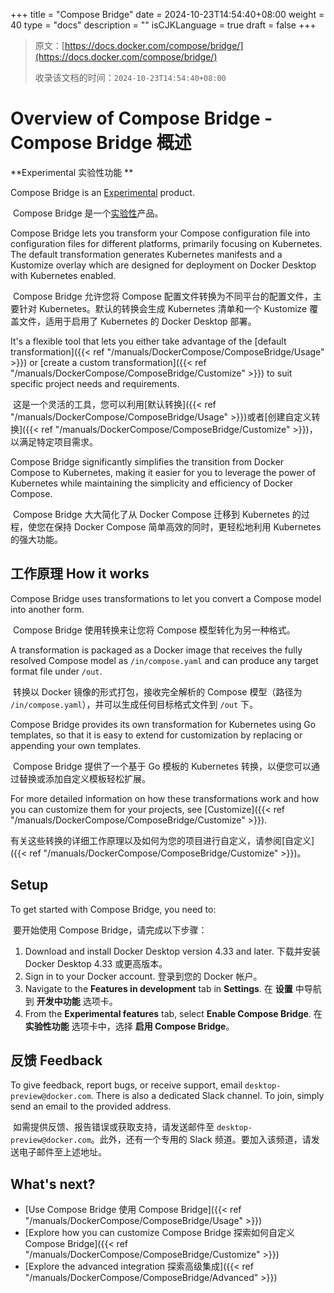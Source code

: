 +++
title = "Compose Bridge"
date = 2024-10-23T14:54:40+08:00
weight = 40
type = "docs"
description = ""
isCJKLanguage = true
draft = false
+++

> 原文：[https://docs.docker.com/compose/bridge/](https://docs.docker.com/compose/bridge/)
>
> 收录该文档的时间：`2024-10-23T14:54:40+08:00`

# Overview of Compose Bridge - Compose Bridge 概述

**Experimental 实验性功能 **

Compose Bridge is an [Experimental](https://docs.docker.com/release-lifecycle/#experimental) product.

​	Compose Bridge 是一个[实验性](https://docs.docker.com/release-lifecycle/#experimental)产品。

Compose Bridge lets you transform your Compose configuration file into configuration files for different platforms, primarily focusing on Kubernetes. The default transformation generates Kubernetes manifests and a Kustomize overlay which are designed for deployment on Docker Desktop with Kubernetes enabled.

​	Compose Bridge 允许您将 Compose 配置文件转换为不同平台的配置文件，主要针对 Kubernetes。默认的转换会生成 Kubernetes 清单和一个 Kustomize 覆盖文件，适用于启用了 Kubernetes 的 Docker Desktop 部署。

It's a flexible tool that lets you either take advantage of the [default transformation]({{< ref "/manuals/DockerCompose/ComposeBridge/Usage" >}}) or [create a custom transformation]({{< ref "/manuals/DockerCompose/ComposeBridge/Customize" >}}) to suit specific project needs and requirements.

​	这是一个灵活的工具，您可以利用[默认转换]({{< ref "/manuals/DockerCompose/ComposeBridge/Usage" >}})或者[创建自定义转换]({{< ref "/manuals/DockerCompose/ComposeBridge/Customize" >}})，以满足特定项目需求。

Compose Bridge significantly simplifies the transition from Docker Compose to Kubernetes, making it easier for you to leverage the power of Kubernetes while maintaining the simplicity and efficiency of Docker Compose.

​	Compose Bridge 大大简化了从 Docker Compose 迁移到 Kubernetes 的过程，使您在保持 Docker Compose 简单高效的同时，更轻松地利用 Kubernetes 的强大功能。

## 工作原理 How it works

Compose Bridge uses transformations to let you convert a Compose model into another form.

​	Compose Bridge 使用转换来让您将 Compose 模型转化为另一种格式。

A transformation is packaged as a Docker image that receives the fully resolved Compose model as `/in/compose.yaml` and can produce any target format file under `/out`.

​	转换以 Docker 镜像的形式打包，接收完全解析的 Compose 模型（路径为 `/in/compose.yaml`），并可以生成任何目标格式文件到 `/out` 下。

Compose Bridge provides its own transformation for Kubernetes using Go templates, so that it is easy to extend for customization by replacing or appending your own templates.

​	Compose Bridge 提供了一个基于 Go 模板的 Kubernetes 转换，以便您可以通过替换或添加自定义模板轻松扩展。

For more detailed information on how these transformations work and how you can customize them for your projects, see [Customize]({{< ref "/manuals/DockerCompose/ComposeBridge/Customize" >}}).

​	有关这些转换的详细工作原理以及如何为您的项目进行自定义，请参阅[自定义]({{< ref "/manuals/DockerCompose/ComposeBridge/Customize" >}})。

## Setup

To get started with Compose Bridge, you need to:

​	要开始使用 Compose Bridge，请完成以下步骤：

1. Download and install Docker Desktop version 4.33 and later. 下载并安装 Docker Desktop 4.33 或更高版本。
2. Sign in to your Docker account. 登录到您的 Docker 帐户。
3. Navigate to the **Features in development** tab in **Settings**. 在 **设置** 中导航到 **开发中功能** 选项卡。
4. From the **Experimental features** tab, select **Enable Compose Bridge**. 在 **实验性功能** 选项卡中，选择 **启用 Compose Bridge**。

## 反馈 Feedback

To give feedback, report bugs, or receive support, email `desktop-preview@docker.com`. There is also a dedicated Slack channel. To join, simply send an email to the provided address.

​	如需提供反馈、报告错误或获取支持，请发送邮件至 `desktop-preview@docker.com`。此外，还有一个专用的 Slack 频道。要加入该频道，请发送电子邮件至上述地址。

## What's next?

- [Use Compose Bridge 使用 Compose Bridge]({{< ref "/manuals/DockerCompose/ComposeBridge/Usage" >}})
- [Explore how you can customize Compose Bridge 探索如何自定义 Compose Bridge]({{< ref "/manuals/DockerCompose/ComposeBridge/Customize" >}})
- [Explore the advanced integration 探索高级集成]({{< ref "/manuals/DockerCompose/ComposeBridge/Advanced" >}})
